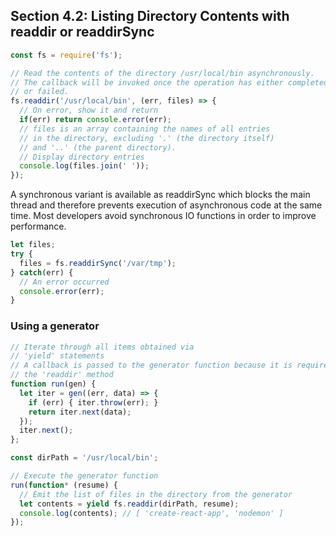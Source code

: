 ## Section 4.2: Listing Directory Contents with readdir or readdirSync

```js
const fs = require('fs');

// Read the contents of the directory /usr/local/bin asynchronously.
// The callback will be invoked once the operation has either completed
// or failed.
fs.readdir('/usr/local/bin', (err, files) => {
  // On error, show it and return
  if(err) return console.error(err);
  // files is an array containing the names of all entries
  // in the directory, excluding '.' (the directory itself)
  // and '..' (the parent directory).
  // Display directory entries
  console.log(files.join(' '));
});
```
A synchronous variant is available as readdirSync which blocks the main thread and 
therefore prevents execution of asynchronous code at the same time. Most developers 
avoid synchronous IO functions in order to improve performance.

```js
let files;
try {
  files = fs.readdirSync('/var/tmp');
} catch(err) {
  // An error occurred
  console.error(err);
}
```
### Using a generator
```js
// Iterate through all items obtained via
// 'yield' statements
// A callback is passed to the generator function because it is required by
// the 'readdir' method
function run(gen) {
  let iter = gen((err, data) => {
    if (err) { iter.throw(err); }
    return iter.next(data);
  });
  iter.next();
};

const dirPath = '/usr/local/bin';

// Execute the generator function
run(function* (resume) {
  // Emit the list of files in the directory from the generator
  let contents = yield fs.readdir(dirPath, resume);
  console.log(contents); // [ 'create-react-app', 'nodemon' ]
});
```